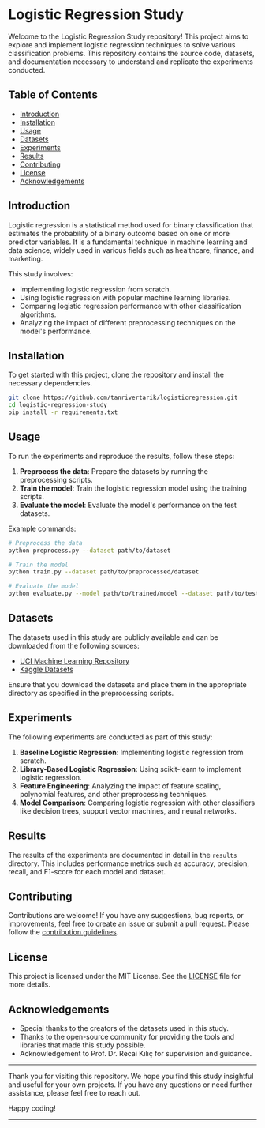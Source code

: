# Logistic Regression Study

Welcome to the Logistic Regression Study repository! This project aims to explore and implement logistic regression techniques to solve various classification problems. This repository contains the source code, datasets, and documentation necessary to understand and replicate the experiments conducted.

## Table of Contents

- [Introduction](#introduction)
- [Installation](#installation)
- [Usage](#usage)
- [Datasets](#datasets)
- [Experiments](#experiments)
- [Results](#results)
- [Contributing](#contributing)
- [License](#license)
- [Acknowledgements](#acknowledgements)

## Introduction

Logistic regression is a statistical method used for binary classification that estimates the probability of a binary outcome based on one or more predictor variables. It is a fundamental technique in machine learning and data science, widely used in various fields such as healthcare, finance, and marketing.

This study involves:
- Implementing logistic regression from scratch.
- Using logistic regression with popular machine learning libraries.
- Comparing logistic regression performance with other classification algorithms.
- Analyzing the impact of different preprocessing techniques on the model's performance.

## Installation

To get started with this project, clone the repository and install the necessary dependencies.

```bash
git clone https://github.com/tanrivertarik/logisticregression.git
cd logistic-regression-study
pip install -r requirements.txt
```

## Usage

To run the experiments and reproduce the results, follow these steps:

1. **Preprocess the data**: Prepare the datasets by running the preprocessing scripts.
2. **Train the model**: Train the logistic regression model using the training scripts.
3. **Evaluate the model**: Evaluate the model's performance on the test datasets.

Example commands:

```bash
# Preprocess the data
python preprocess.py --dataset path/to/dataset

# Train the model
python train.py --dataset path/to/preprocessed/dataset

# Evaluate the model
python evaluate.py --model path/to/trained/model --dataset path/to/test/dataset
```

## Datasets

The datasets used in this study are publicly available and can be downloaded from the following sources:

- [UCI Machine Learning Repository](https://archive.ics.uci.edu/ml/index.php)
- [Kaggle Datasets](https://www.kaggle.com/datasets)

Ensure that you download the datasets and place them in the appropriate directory as specified in the preprocessing scripts.

## Experiments

The following experiments are conducted as part of this study:

1. **Baseline Logistic Regression**: Implementing logistic regression from scratch.
2. **Library-Based Logistic Regression**: Using scikit-learn to implement logistic regression.
3. **Feature Engineering**: Analyzing the impact of feature scaling, polynomial features, and other preprocessing techniques.
4. **Model Comparison**: Comparing logistic regression with other classifiers like decision trees, support vector machines, and neural networks.

## Results

The results of the experiments are documented in detail in the `results` directory. This includes performance metrics such as accuracy, precision, recall, and F1-score for each model and dataset.

## Contributing

Contributions are welcome! If you have any suggestions, bug reports, or improvements, feel free to create an issue or submit a pull request. Please follow the [contribution guidelines](CONTRIBUTING.md).

## License

This project is licensed under the MIT License. See the [LICENSE](LICENSE) file for more details.

## Acknowledgements

- Special thanks to the creators of the datasets used in this study.
- Thanks to the open-source community for providing the tools and libraries that made this study possible.
- Acknowledgement to Prof. Dr. Recai Kılıç for supervision and guidance.

---

Thank you for visiting this repository. We hope you find this study insightful and useful for your own projects. If you have any questions or need further assistance, please feel free to reach out.

Happy coding!

---
